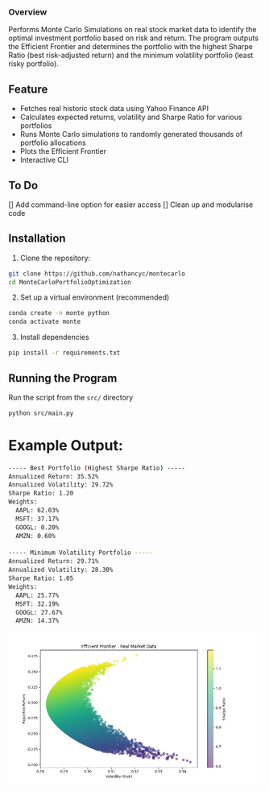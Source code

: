 ### Overview
Performs Monte Carlo Simulations on real stock market data to identify the optimal investment portfolio based on risk and return. The program outputs the Efficient Frontier and determines the portfolio with the highest Sharpe Ratio (best risk-adjusted return) and the minimum volatility portfolio (least risky portfolio).

## Feature
* Fetches real historic stock data using Yahoo Finance API
* Calculates expected returns, volatility and Sharpe Ratio for various portfolios
* Runs Monte Carlo simulations to randomly generated thousands of portfolio allocations
* Plots the Efficient Frontier
* Interactive CLI

## To Do
[] Add command-line option for easier access
[] Clean up and modularise code

## Installation
1. Clone the repository:
```bash
git clone https://github.com/nathancyc/montecarlo
cd MonteCarloPortfolioOptimization
```

2. Set up a virtual environment (recommended)
```bash
conda create -n monte python
conda activate monte
```

3. Install dependencies
```bash
pip install -r requirements.txt
```

## Running the Program
Run the script from the ```src/``` directory
```bash
python src/main.py
```

# Example Output:
```bash
----- Best Portfolio (Highest Sharpe Ratio) -----
Annualized Return: 35.52%
Annualized Volatility: 29.72%
Sharpe Ratio: 1.20
Weights:
  AAPL: 62.03%
  MSFT: 37.17%
  GOOGL: 0.20%
  AMZN: 0.60%

----- Minimum Volatility Portfolio -----
Annualized Return: 29.71%
Annualized Volatility: 28.30%
Sharpe Ratio: 1.05
Weights:
  AAPL: 25.77%
  MSFT: 32.19%
  GOOGL: 27.67%
  AMZN: 14.37%

```
![Example Efficient Frontier](example.png)
